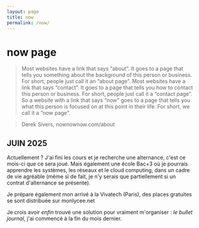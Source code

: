 ```yaml
---
layout: page
title: now
permalink: /now/
---
```



# now page

> Most websites have a link that says “about”. It goes to a page that tells you something about the background of this person or business. For short, people just call it an “about page”.
> Most websites have a link that says “contact”. It goes to a page that tells you how to contact this person or business. For short, people just call it a “contact page”.
> So a website with a link that says “now” goes to a page that tells you what this person is focused on at this point in their life. For short, we call it a “now page”.

> Derek Sivers, nownownow.com/about

## JUIN 2025

Actuellement ? J'ai fini les cours et je recherche une alternance, c'est ce mois-ci que ce sera joué. Mais également une école Bac+3 où je pourrais apprendre les systèmes, les réseaux et le cloud computing, dans un cadre de vie agréable (même si de fait, je n'y serais que partiellement si un contrat d'alternance se présente).

Je prépare également mon arrivé à la Vivatech (Paris), des places gratuites se sont distribuée sur monlycee.net

Je crois avoir *enfin* trouvé une solution pour vraiment m'organiser : *le bullet journal*, j'ai commencé à la fin du mois dernier.